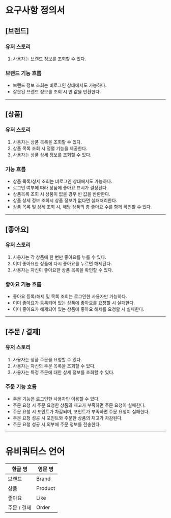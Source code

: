 # 요구사항 정의서
## [브랜드]
### 유저 스토리
1. 사용자는 브랜드 정보를 조회할 수 있다.

### 브랜드 기능 흐름
- 브랜드 정보 조회는 비로그인 상태에서도 가능하다.
- 잘못된 브랜드 정보를 조회 시 빈 값을 반환한다.

---

## [상품]
### 유저 스토리
1. 사용자는 상품 목록을 조회할 수 있다.
2. 상품 목록 조회 시 정렬 기능을 제공한다.
3. 사용자는 상품 상세 정보를 조회할 수 있다.

### 기능 흐름
- 상품 목록/상세 조회는 비로그인 상태에서도 가능하다.
- 로그인 여부에 따라 상품에 좋아요 표시가 결정된다.
- 상품목록 조회 시 상품이 없을 경우 빈 값을 반환한다.
- 상품 상세 정보 조회시 상품 정보가 없다면 실패처리한다.
- 상품 목록 및 상세 조회 시, 해당 상품의 총 좋아요 수를 함께 확인할 수 있다.

---

## [좋아요]
### 유저 스토리
1. 사용자는 각 상품에 한 번만 좋아요를 누를 수 있다.
2. 이미 좋아요한 상품에 다시 좋아요를 누르면 해제된다.
3. 사용자는 자신이 좋아요한 상품 목록을 확인할 수 있다.

### 좋아요 기능 흐름
- 좋아요 등록/해제 및 목록 조회는 로그인한 사용자만 가능하다.
- 이미 좋아요가 등록되어 있는 상품에 좋아요를 요청할 시 실패한다.
- 이미 좋아요가 해제되어 있는 상품에 좋아요 해제를 요청할 시 실패한다.

---

## [주문 / 결제]
### 유저 스토리
1. 사용자는 상품 주문을 요청할 수 있다.
2. 사용자는 자신의 주문 목록을 조회할 수 있다.
3. 사용자는 특정 주문에 대한 상세 정보를 조회할 수 있다.

### 주문 기능 흐름
- 주문 기능은 로그인한 사용자만 이용할 수 있다.
- 주문 요청 시 주문 요청한 상품의 재고가 부족하면 주문 요청이 실패한다.
- 주문 요청 시 포인트가 차감되며, 포인트가 부족하면 주문 요청이 실패한다.
- 주문 요청 성공 시 포인트와 주문한 상품의 재고가 차감된다.
- 주문 요청 성공 시 외부에 주문 정보를 전송한다.

---

# 유비쿼터스 언어

| 한글 명 | 영문 명 |
| --- | --- |
| 브랜드 | Brand | 
| 상품 | Product | 
| 좋아요 | Like |
| 주문 / 결제 | Order |

